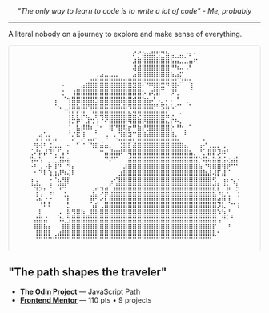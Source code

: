 <div align="center">
  <i>"The only way to learn to code is to write a lot of code" - Me, probably</i>
</div>

---

A literal nobody on a journey to explore and make sense of everything.

<div align="center">
  <div style="overflow-x: auto; white-space: nowrap; max-width: 100%; border: 1px solid #ddd; padding: 10px; border-radius: 5px;">
    <pre style="margin: 0; font-size: clamp(0.3rem, 2vw, 0.8rem);">
⠀⠀⠀⠀⠀⠀⠀⠀⠀⠀⠀⠀⠀⠀⠀⠀⠀⠀⠀⠀⠀⠀⠎⡊⣵⣶⣿⣫⣙⣷⣤⣀⣤⡐⠆⠂⠀⠀⠀⠀⠀⠀⠀⠀⠀
⠀⠀⠀⠀⠀⠀⠀⠀⠀⠀⠀⠀⠀⠀⠀⠀⠀⠀⠀⠀⠀⠀⢼⢿⣻⣿⣿⣿⣿⣿⣷⡶⠤⠤⡶⠋⠀⠀⠀⠀⠀⠀⠀⠀⠀
⠀⠀⠀⠀⠀⠀⠀⠀⠀⠀⠀⠀⠀⠀⠀⠀⠀⠀⠀⠀⠀⠀⠺⣿⣿⣿⣿⣿⣿⣿⡉⠙⣒⠐⠁⠀⠀⠀⠀⠀⠀⠀⠀⠀⠀
⠀⠀⠀⠀⠀⠀⠀⠀⠀⠀⠀⠀⠀⣠⣴⣾⣶⣶⣶⣤⣠⣤⣾⣿⣿⣿⣿⣿⣿⣿⣟⡾⢦⣄⡀⠀⠀⠀⠀⠀⠀⠀⠀⠀⠀
⠀⠀⠀⠀⠀⠀⠀⠄⠀⠀⠀⣠⣾⣿⣿⣿⣿⣿⣿⣿⣿⣿⣻⣿⠍⠻⢿⣿⣛⠻⢿⡧⠉⠀⢱⠀⠀⠀⠀⠀⠀⠀⠀⠀⠀
⠀⠀⠀⠀⠀⠀⠀⡂⠀⢰⣿⣿⣿⣿⣿⣿⣿⣽⣿⣿⣿⣿⣿⣿⡢⢠⢞⣿⠉⠀⡹⢃⠀⠀⠈⠀⠀⠀⠀⠀⠀⠀⠀⠀⠀
⠀⠀⠀⠀⠀⢠⠀⠈⢲⣿⣿⣿⣿⣿⣻⣿⣿⣿⣿⣿⣷⣿⣾⣿⣷⣦⠜⠠⡀⠄⠄⠘⠀⢀⠀⠀⠀⠀⠀⠀⠀⠀⠀⠀⠀
⠀⠀⠀⠀⠀⠈⠢⢀⣸⣿⣷⣿⠟⣿⣿⣿⣯⣿⣿⡷⣿⠻⢿⣿⢿⣿⣟⠓⣫⣷⠣⠊⠁⠀⠁⠀⠀⠀⠀⠀⠀⠀⠀⠀⠀
⠀⠀⠀⠀⠀⠀⠀⠀⢸⡇⡇⡽⣄⠘⡿⢿⣿⣿⣿⣿⣷⣷⣽⡻⣿⣿⣿⣿⣿⣧⡠⠀⠂⠀⠀⠀⠀⠀⠀⠀⠀⠀⠀⠀⠀
⠀⠀⠀⠀⠀⠀⠀⠀⢸⠍⡟⢁⣼⠩⢸⠈⠊⣿⣿⣿⣟⠻⣿⡿⢟⣿⣿⣿⣿⣦⡏⢓⡄⠀⡀⠀⠀⠀⠀⠀⠀⠀⠀⠀⠀
⠀⠀⠀⡀⠀⠀⠀⠀⢠⢀⣷⢟⠛⠃⡄⠁⠀⠻⠈⣿⣳⣏⣉⣿⣏⢽⣿⣿⣿⣿⣎⠈⠉⡄⠀⠀⠀⠀⠀⠀⠀⠀⠀⠀⠀
⠀⢠⢺⢐⡆⣠⠀⠀⠀⡢⠓⡸⢀⣠⠄⠀⠰⠀⠢⣘⣿⣺⡄⣿⣿⣿⣿⣿⣿⣿⣿⣆⠀⠁⠀⠀⠀⡀⠀⠀⠀⠀⠀⠀⠀
⠀⢶⢼⠆⢐⣁⣀⠀⠤⠀⠋⠐⠈⢳⣶⣬⣤⡀⠀⢘⣿⡏⣽⣿⣿⣿⣿⣿⣿⣿⣿⣿⣷⣄⠀⠀⢠⠜⢀⣀⡀⢀⠀⠀⠀
⢈⠜⡦⡼⠹⢃⠋⡄⠆⠀⠀⠀⠀⠀⠀⠒⣤⣽⣶⡾⠛⢿⣿⣿⣿⣿⣿⣿⣿⣿⣿⣿⣿⣿⣦⡀⠘⡁⣿⡟⡹⠶⠃⠀⠀
⢻⠦⢳⠀⡀⣊⣸⡧⣶⠀⠀⠀⠀⠀⠀⠀⠙⠟⠋⠀⠀⣾⣿⣿⣿⣿⣿⣿⣿⣿⣿⣿⣿⣿⣿⣿⡑⢿⢦⣷⣾⣨⢔⣴⡇
⠐⠃⣠⡐⡗⠸⢙⡀⢙⡆⠀⠀⠀⠀⠀⠀⠀⠀⠀⠀⣼⣿⣿⣿⣿⣿⣿⣿⣿⣿⣿⣿⣿⣿⣿⣿⣷⡈⢻⢿⣿⢻⢟⠉⠁
⠀⠁⠈⠃⠸⢼⠞⣙⣲⠃⠀⠀⠀⠀⠀⠀⠀⠀⢀⣼⣿⣿⣿⣿⣿⣿⣿⣿⣿⣿⣿⣿⣿⣿⣿⣿⣿⣿⣾⣺⠇⠾⠀⠀⠀
⢸⣰⡀⠀⢨⠀⣳⣽⠇⠀⠀⠀⠀⠀⠀⠀⠀⡴⢡⣿⣿⣿⣿⣿⣿⣿⣿⣿⣿⣿⣿⣿⣿⣿⣿⣿⣿⣿⣿⣱⡄⢸⡃⠱⡌
⠀⢹⠝⠆⢈⡄⠘⢉⠀⠀⠀⠀⠀⢠⠞⢹⣾⢀⣿⣿⣿⣿⣿⣿⣿⣿⣿⣿⣿⣿⣿⣿⣿⣿⣿⣿⣿⣿⣿⡧⢇⡀⡟⠀⢍
⠀⢘⣜⠠⠨⠁⠀⠐⡆⠀⠀⠀⠀⣾⠗⡡⡏⣾⣿⣿⣿⣿⣿⣿⣿⣿⣿⣿⣿⣿⣿⣿⣿⣿⣿⣿⣿⣿⣿⣿⣨⣷⢰⠀⠐
⠀⠀⠘⠇⠇⠀⠀⠀⣃⠀⠀⠀⠀⢡⡞⢀⣿⣿⣿⣿⣿⣿⣿⣿⣿⣿⣿⣿⣿⣿⣿⣿⣿⣿⣿⣿⣿⣿⣿⣿⡹⣇⠈⠒⢰
⠀⠀⡇⠀⠀⠀⡠⠀⣷⣻⣿⣷⣀⣿⣷⣿⣿⣿⣿⣿⣿⣿⣿⣿⣿⣿⣿⣿⣿⣿⣿⣿⣿⣿⣿⣿⣿⣿⣿⣿⠱⣳⡘⡀⠀
⠀⣼⣿⣬⠀⠀⠸⢆⣹⣿⣿⣿⣿⣿⣿⣿⣿⣿⣿⣿⣿⣿⣿⣿⣿⣿⣿⣿⣿⣿⣿⣿⣿⣿⣿⣿⣿⣿⣿⣿⢠⠙⠂⠁⠀
⠀⢿⣿⣷⡆⠀⠀⣿⣿⣿⣿⣿⣿⣿⣿⣿⣿⣿⣿⣿⣿⣿⣿⣿⣿⣿⣿⣿⣿⣿⣿⣿⣿⣿⣿⣿⣿⣿⣿⡏⠀⠀⠘⠀⠀
⠀⢸⣿⣿⣇⣠⣾⣿⣿⣿⣿⣿⣿⣿⣿⣿⣿⣿⣿⣿⣿⣿⣿⣿⣿⣿⣿⣿⣿⣿⣿⣿⣿⣿⣿⣿⣿⣿⣿⠧⠁⠀⠀⠀⠀
    </pre>
  </div>
</div>

## "The path shapes the traveler"

- **[The Odin Project](https://www.theodinproject.com/)** — JavaScript Path
- **[Frontend Mentor](https://www.frontendmentor.io/profile/rffgrayson)** — 110 pts • 9 projects
